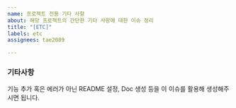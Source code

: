 ```yaml
---
name: 프로젝트 전용 기타 사항
about: 해당 프로젝트의 간단한 기타 사항에 대한 이슈 정리
title: "[ETC]"
labels: etc
assignees: tae2089

---
```


### 기타사항
기능 추가 혹은 에러가 아닌 README 설정, Doc 생성 등을 이 이슈를 활용해 생성해주시면 됩니다.
